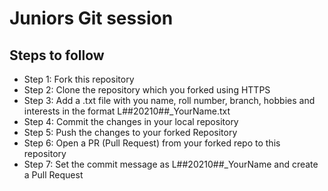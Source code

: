 # Juniors Git session
## Steps to follow
- Step 1: Fork this repository
- Step 2: Clone the repository which you forked using HTTPS
- Step 3: Add a .txt file with you name, roll number, branch, hobbies and interests in the format L##20210##_YourName.txt
- Step 4: Commit the changes in your local repository
- Step 5: Push the changes to your forked Repository
- Step 6: Open a PR (Pull Request) from your forked repo to this repository
- Step 7: Set the commit message as L##20210##_YourName and create a Pull Request
